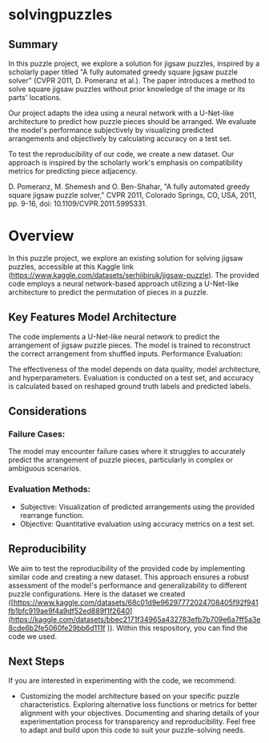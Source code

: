 # solvingpuzzles


## Summary 
In this puzzle project, we explore a solution for jigsaw puzzles, inspired by a scholarly paper titled "A fully automated greedy square jigsaw puzzle solver" (CVPR 2011, D. Pomeranz et al.). The paper introduces a method to solve square jigsaw puzzles without prior knowledge of the image or its parts' locations.

Our project adapts the idea using a neural network with a U-Net-like architecture to predict how puzzle pieces should be arranged. We evaluate the model's performance subjectively by visualizing predicted arrangements and objectively by calculating accuracy on a test set.

To test the reproducibility of our code, we create a new dataset. Our approach is inspired by the scholarly work's emphasis on compatibility metrics for predicting piece adjacency.

D. Pomeranz, M. Shemesh and O. Ben-Shahar, "A fully automated greedy square jigsaw puzzle solver," CVPR 2011, Colorado Springs, CO, USA, 2011, pp. 9-16, doi: 10.1109/CVPR.2011.5995331.



# Overview
In this puzzle project, we explore an existing solution for solving jigsaw puzzles, accessible at this Kaggle link (https://www.kaggle.com/datasets/serhiibiruk/jigsaw-puzzle). The provided code employs a neural network-based approach utilizing a U-Net-like architecture to predict the permutation of pieces in a puzzle.


## Key Features Model Architecture

The code implements a U-Net-like neural network to predict the arrangement of jigsaw puzzle pieces.
The model is trained to reconstruct the correct arrangement from shuffled inputs.
Performance Evaluation:

The effectiveness of the model depends on data quality, model architecture, and hyperparameters.
Evaluation is conducted on a test set, and accuracy is calculated based on reshaped ground truth labels and predicted labels.


## Considerations

### Failure Cases:

The model may encounter failure cases where it struggles to accurately predict the arrangement of puzzle pieces, particularly in complex or ambiguous scenarios.

### Evaluation Methods:

- Subjective: Visualization of predicted arrangements using the provided rearrange function.
- Objective: Quantitative evaluation using accuracy metrics on a test set.


## Reproducibility
We aim to test the reproducibility of the provided code by implementing similar code and creating a new dataset. This approach ensures a robust assessment of the model's performance and generalizability to different puzzle configurations. Here is the dataset we created ([https://www.kaggle.com/datasets/68c01d9e96297772024708405f92f941fb1bfc919ae9f4a9df52ed889f1f2640](https://kaggle.com/datasets/bbec2171f34965a432783efb7b709e6a7ff5a3e8cde6b2fe5060fe29bb6d111f
)). Within this respository, you can find the code we used. 


## Next Steps
If you are interested in experimenting with the code, we recommend:
- Customizing the model architecture based on your specific puzzle characteristics.
Exploring alternative loss functions or metrics for better alignment with your objectives.
Documenting and sharing details of your experimentation process for transparency and reproducibility.
Feel free to adapt and build upon this code to suit your puzzle-solving needs.
